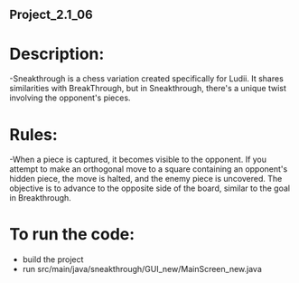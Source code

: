 ## Project_2.1_06

# Description:
-Sneakthrough is a chess variation created specifically for Ludii. It shares similarities with BreakThrough, but in
Sneakthrough, there's a unique twist involving the opponent's pieces.

# Rules:
-When a piece is captured, it becomes visible to the opponent. If you attempt to make an orthogonal move to a square 
containing an opponent's hidden piece, the move is halted, and the enemy piece is uncovered. The objective is to 
advance to the opposite side of the board, similar to the goal in Breakthrough.

# To run the code:
- build the project
- run src/main/java/sneakthrough/GUI_new/MainScreen_new.java
